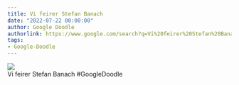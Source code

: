```yaml
---
title: Vi feirer Stefan Banach
date: "2022-07-22 00:00:00"
author: Google Doodle
authorlink: https://www.google.com/search?q=Vi%20feirer%20Stefan%20Banach
tags:
- Google-Doodle
---
```

<img src="https://www.google.com/logos/doodles/2022/celebrating-stefan-banach-6753651837109380-l.png" referrerpolicy="no-referrer"><br>Vi feirer Stefan Banach #GoogleDoodle